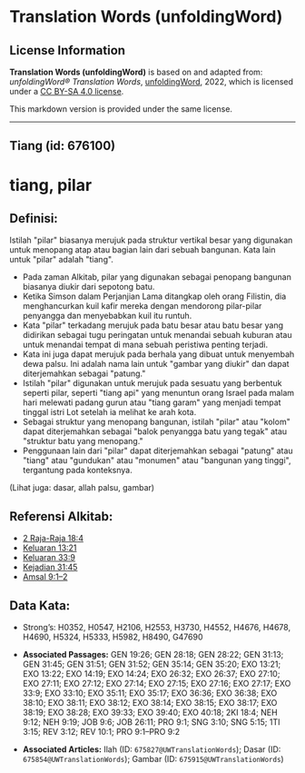 # Translation Words (unfoldingWord)

## License Information

**Translation Words (unfoldingWord)** is based on and adapted from: _unfoldingWord® Translation Words_, [unfoldingWord](https://unfoldingword.org/utw), 2022, which is licensed under a [CC BY-SA 4.0 license](https://creativecommons.org/licenses/by-sa/4.0/legalcode.en).

This markdown version is provided under the same license.



--------------------------------

## Tiang (id: 676100)

tiang, pilar
============

Definisi:
---------

Istilah "pilar" biasanya merujuk pada struktur vertikal besar yang digunakan untuk menopang atap atau bagian lain dari sebuah bangunan. Kata lain untuk "pilar" adalah "tiang".

* Pada zaman Alkitab, pilar yang digunakan sebagai penopang bangunan biasanya diukir dari sepotong batu.
* Ketika Simson dalam Perjanjian Lama ditangkap oleh orang Filistin, dia menghancurkan kuil kafir mereka dengan mendorong pilar\-pilar penyangga dan menyebabkan kuil itu runtuh.
* Kata "pilar" terkadang merujuk pada batu besar atau batu besar yang didirikan sebagai tugu peringatan untuk menandai sebuah kuburan atau untuk menandai tempat di mana sebuah peristiwa penting terjadi.
* Kata ini juga dapat merujuk pada berhala yang dibuat untuk menyembah dewa palsu. Ini adalah nama lain untuk "gambar yang diukir" dan dapat diterjemahkan sebagai "patung."
* Istilah "pilar" digunakan untuk merujuk pada sesuatu yang berbentuk seperti pilar, seperti "tiang api" yang menuntun orang Israel pada malam hari melewati padang gurun atau "tiang garam" yang menjadi tempat tinggal istri Lot setelah ia melihat ke arah kota.
* Sebagai struktur yang menopang bangunan, istilah "pilar" atau "kolom" dapat diterjemahkan sebagai "balok penyangga batu yang tegak" atau "struktur batu yang menopang."
* Penggunaan lain dari "pilar" dapat diterjemahkan sebagai "patung" atau "tiang" atau "gundukan" atau "monumen" atau "bangunan yang tinggi", tergantung pada konteksnya.

(Lihat juga: dasar, allah palsu, gambar)

Referensi Alkitab:
------------------

* [2 Raja\-Raja 18:4](https://ref.ly/2Kgs0:0)
* [Keluaran 13:21](https://ref.ly/Exod13:21)
* [Keluaran 33:9](https://ref.ly/Exod33:9)
* [Kejadian 31:45](https://ref.ly/Gen31:45)
* [Amsal 9:1–2](https://ref.ly/Prov9:1-Prov9:2)

Data Kata:
----------

* Strong’s: H0352, H0547, H2106, H2553, H3730, H4552, H4676, H4678, H4690, H5324, H5333, H5982, H8490, G47690

* **Associated Passages:** GEN 19:26; GEN 28:18; GEN 28:22; GEN 31:13; GEN 31:45; GEN 31:51; GEN 31:52; GEN 35:14; GEN 35:20; EXO 13:21; EXO 13:22; EXO 14:19; EXO 14:24; EXO 26:32; EXO 26:37; EXO 27:10; EXO 27:11; EXO 27:12; EXO 27:14; EXO 27:15; EXO 27:16; EXO 27:17; EXO 33:9; EXO 33:10; EXO 35:11; EXO 35:17; EXO 36:36; EXO 36:38; EXO 38:10; EXO 38:11; EXO 38:12; EXO 38:14; EXO 38:15; EXO 38:17; EXO 38:19; EXO 38:28; EXO 39:33; EXO 39:40; EXO 40:18; 2KI 18:4; NEH 9:12; NEH 9:19; JOB 9:6; JOB 26:11; PRO 9:1; SNG 3:10; SNG 5:15; 1TI 3:15; REV 3:12; REV 10:1; PRO 9:1–PRO 9:2
* **Associated Articles:** Ilah (ID: `675827@UWTranslationWords`); Dasar (ID: `675854@UWTranslationWords`); Gambar (ID: `675915@UWTranslationWords`)


